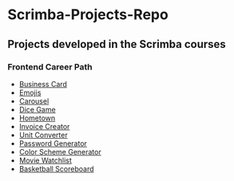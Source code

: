 # Scrimba-Projects-Repo
<h2>Projects developed in the Scrimba courses</h2>
<h3>Frontend Career Path</h3>
<ul>
  <li><a href="Frontend-career-path/Business-Card/">Business Card</a></li>
  <li><a href="Frontend-career-path/Emojis/">Emojis</a></li>
  <li><a href="Frontend-career-path/Carousel/">Carousel</a></li>
  <li><a href="Frontend-career-path/Dice-Game/">Dice Game</a></li>
  <li><a href="Frontend-career-path/Hometown/">Hometown</a></li>
  <li><a href="Frontend-career-path/Invoice-Creator/">Invoice Creator</a></li>
  <li><a href="Frontend-career-path/Unit-Converter/">Unit Converter</a></li>
  <li><a href="Frontend-career-path/Password-Generator/">Password Generator</a></li>
  <li><a href="Frontend-career-path/Color-Scheme-Generator/">Color Scheme Generator</a></li>
  <li><a href="Frontend-career-path/Movie-watchlist/">Movie Watchlist</a></li>
  <li><a href="Frontend-career-path/Basketball-Scoreboard/">Basketball Scoreboard</a></li>
</ul>
